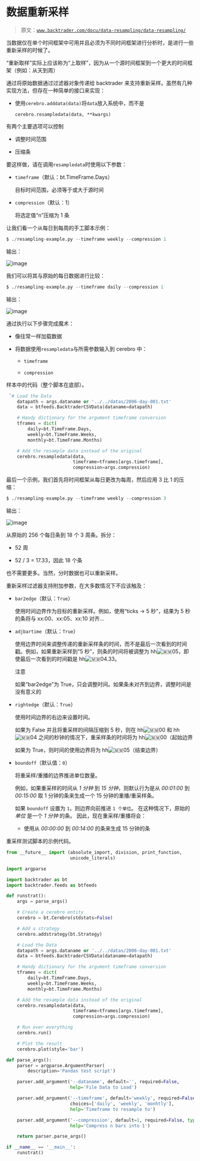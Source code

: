 # 数据重新采样

> 原文：[`www.backtrader.com/docu/data-resampling/data-resampling/`](https://www.backtrader.com/docu/data-resampling/data-resampling/)

当数据仅在单个时间框架中可用并且必须为不同时间框架进行分析时，是进行一些重新采样的时候了。

“重新取样”实际上应该称为“上取样”，因为从一个源时间框架到一个更大的时间框架（例如：从天到周）

通过将原始数据通过过滤器对象传递给 backtrader 来支持重新采样。虽然有几种实现方法，但存在一种简单的接口来实现：

+   使用`cerebro.adddata(data)`将`data`放入系统中，而不是

    `cerebro.resampledata(data, **kwargs)`

有两个主要选项可以控制

+   调整时间范围

+   压缩条

要这样做，请在调用`resampledata`时使用以下参数：

+   `timeframe`（默认：bt.TimeFrame.Days）

    目标时间范围，必须等于或大于源时间

+   `compression`（默认：1）

    将选定值“n”压缩为 1 条

让我们看一个从每日到每周的手工脚本示例：

```py
$ ./resampling-example.py --timeframe weekly --compression 1
```

输出：

![image](img/d663e94f4280a6be53ffbd6fd3f6b80e.png)

我们可以将其与原始的每日数据进行比较：

```py
$ ./resampling-example.py --timeframe daily --compression 1
```

输出：

![image](img/3e14efdeed5c582c7e64ff122859ffd3.png)

通过执行以下步骤完成魔术：

+   像往常一样加载数据

+   将数据使用`resampledata`与所需参数输入到 cerebro 中：

    +   `timeframe`

    +   `compression`

样本中的代码（整个脚本在底部）。

```py
 `# Load the Data
    datapath = args.dataname or '../../datas/2006-day-001.txt'
    data = btfeeds.BacktraderCSVData(dataname=datapath)

    # Handy dictionary for the argument timeframe conversion
    tframes = dict(
        daily=bt.TimeFrame.Days,
        weekly=bt.TimeFrame.Weeks,
        monthly=bt.TimeFrame.Months)

    # Add the resample data instead of the original
    cerebro.resampledata(data,
                         timeframe=tframes[args.timeframe],
                         compression=args.compression)
```

最后一个示例，我们首先将时间框架从每日更改为每周，然后应用 3 比 1 的压缩：

```py
$ ./resampling-example.py --timeframe weekly --compression 3
```

输出：

![image](img/e627e859fd4df09ec16f16603bc912a4.png)

从原始的 256 个每日条到 18 个 3 周条。拆分：

+   52 周

+   52 / 3 = 17.33，因此 18 个条

也不需要更多。当然，分时数据也可以重新采样。

重新采样过滤器支持附加参数，在大多数情况下不应该触及：

+   `bar2edge`（默认：`True`）

    使用时间边界作为目标的重新采样。例如，使用“ticks -> 5 秒”，结果为 5 秒的条将与 xx:00、xx:05、xx:10 对齐...

+   `adjbartime`（默认：`True`）

    使用边界时间来调整传递的重新采样条的时间，而不是最后一次看到的时间戳。例如，如果重新采样到“5 秒”，则条的时间将被调整为 hh![🇲🇲](img/3e6ba424774c41defcb4e0fc29c71826.png ":mm:")05，即使最后一次看到的时间戳是 hh![🇲🇲](img/3e6ba424774c41defcb4e0fc29c71826.png ":mm:")04.33。

    注意

    如果“bar2edge”为 True，只会调整时间。如果条未对齐到边界，调整时间是没有意义的

+   `rightedge`（默认：`True`）

    使用时间边界的右边来设置时间。

    如果为 False 并且将重采样的间隔压缩到 5 秒，则在 hh![🇲🇲](img/3e6ba424774c41defcb4e0fc29c71826.png ":mm:")00 和 hh![🇲🇲](img/3e6ba424774c41defcb4e0fc29c71826.png ":mm:")04 之间的秒钟的情况下，重采样条的时间将为 hh![🇲🇲](img/3e6ba424774c41defcb4e0fc29c71826.png ":mm:")00（起始边界

    如果为 True，则时间的使用边界将为 hh![🇲🇲](img/3e6ba424774c41defcb4e0fc29c71826.png ":mm:")05（结束边界）

+   `boundoff`（默认值：`0`）

    将重采样/重播的边界推进单位数量。

    例如，如果重采样的时间从 *1 分钟* 到 *15 分钟*，则默认行为是从 *00:01:00* 到 *00:15:00* 取 1 分钟的条来生成一个 15 分钟的重播/重采样条。

    如果 `boundoff` 设置为 `1`，则边界向前推进 `1 个单位`。 在这种情况下，原始的 *单位* 是一个 *1 分钟* 的条。 因此，现在重采样/重播将会：

    +   使用从 *00:00:00* 到 *00:14:00* 的条来生成 15 分钟的条

重采样测试脚本的示例代码。

```py
from __future__ import (absolute_import, division, print_function,
                        unicode_literals)

import argparse

import backtrader as bt
import backtrader.feeds as btfeeds

def runstrat():
    args = parse_args()

    # Create a cerebro entity
    cerebro = bt.Cerebro(stdstats=False)

    # Add a strategy
    cerebro.addstrategy(bt.Strategy)

    # Load the Data
    datapath = args.dataname or '../../datas/2006-day-001.txt'
    data = btfeeds.BacktraderCSVData(dataname=datapath)

    # Handy dictionary for the argument timeframe conversion
    tframes = dict(
        daily=bt.TimeFrame.Days,
        weekly=bt.TimeFrame.Weeks,
        monthly=bt.TimeFrame.Months)

    # Add the resample data instead of the original
    cerebro.resampledata(data,
                         timeframe=tframes[args.timeframe],
                         compression=args.compression)

    # Run over everything
    cerebro.run()

    # Plot the result
    cerebro.plot(style='bar')

def parse_args():
    parser = argparse.ArgumentParser(
        description='Pandas test script')

    parser.add_argument('--dataname', default='', required=False,
                        help='File Data to Load')

    parser.add_argument('--timeframe', default='weekly', required=False,
                        choices=['daily', 'weekly', 'monhtly'],
                        help='Timeframe to resample to')

    parser.add_argument('--compression', default=1, required=False, type=int,
                        help='Compress n bars into 1')

    return parser.parse_args()

if __name__ == '__main__':
    runstrat()
```
